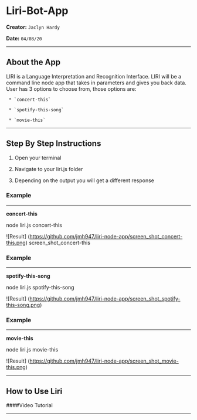# Liri-Bot-App 
  **Creator:**  `Jaclyn Hardy`
  
  **Date:** `04/08/20`
  _ _ _
  
## About the App
  LIRI is a Language Interpretation and Recognition Interface. LIRI will be a command line node app that takes in parameters and gives you back data. User has 3 options to choose from, those options are:
  
     * `concert-this`
     
     * `spotify-this-song`
     
     * `movie-this`
      
 _ _ _
 
 ## Step By Step Instructions
 1. Open your terminal
 
 2. Navigate to your liri.js folder
 
 3. Depending on the output you will get a different response

### **Example**
----------------------
**concert-this** 

node liri.js concert-this <name of artist or band>
 
![Result] (https://github.com/jmh947/liri-node-app/screen_shot_concert-this.png)
screen_shot_concert-this


### **Example**
----------------------
**spotify-this-song**

node liri.js spotify-this-song <name of song>

![Result] (https://github.com/jmh947/liri-node-app/screen_shot_spotify-this-song.png)



### **Example**
----------------------
**movie-this**

node liri.js movie-this <name of movie>

![Result] (https://github.com/jmh947/liri-node-app/screen_shot_movie-this.png)

_ _ _

## How to Use Liri
####Video Tutorial


_ _ _



      
